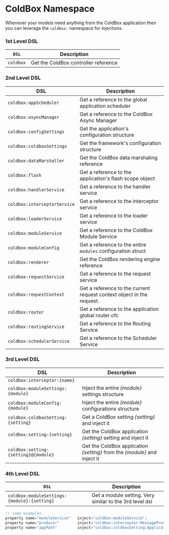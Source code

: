 # ColdBox Namespace

Whenever your models need anything from the ColdBox application then you can leverage the `coldbox:` namespace for injections.

### 1st Level DSL

| `DSL`     | Description                          |
| --------- | ------------------------------------ |
| `coldbox` | Get the ColdBox controller reference |

### 2nd Level DSL

| DSL                          | Description                                                           |
| ---------------------------- | --------------------------------------------------------------------- |
| `coldbox:appScheduler`       | Get a reference to the global application scheduler                   |
| `coldbox:asyncManager`       | Get a reference to the ColdBox Async Manager                          |
| `coldbox:configSettings`     | Get the application's configuration structure                         |
| `coldbox:coldboxSettings`    | Get the framework's configuration structure                           |
| `coldbox:dataMarshaller`     | Get the ColdBox data marshaling reference                             |
| `coldbox:flash`              | Get a reference to the application's flash scope object               |
| `coldbox:handlerService`     | Get a reference to the handler service                                |
| `coldbox:interceptorService` | Get a reference to the interceptor service                            |
| `coldbox:loaderService`      | Get a reference to the loader service                                 |
| `coldbox:moduleService`      | Get a reference to the ColdBox Module Service                         |
| `coldbox:moduleConfig`       | Get a reference to the entire `modules` configuration struct          |
| `coldbox:renderer`           | Get the ColdBox rendering engine reference                            |
| `coldbox:requestService`     | Get a reference to the request service                                |
| `coldbox:requestContext`     | Get a reference to the current request context object in the request. |
| `coldbox:router`             | Get a reference to the application global router.cfc                  |
| `coldbox:routingService`     | Get a reference to the Routing Service                                |
| `coldbox:schedulerService`   | Get a reference to the Scheduler Service                              |

### 3rd Level DSL

| DSL                                  | Description                                                               |
| ------------------------------------ | ------------------------------------------------------------------------- |
| `coldbox:interceptor:{name}`         |                                                                           |
| `coldbox:moduleSettings:{module}`    | Inject the entire _{module}_ settings structure                           |
| `coldbox:moduleConfig:{module}`      | Inject the entire _{module}_ configurations structure                     |
| `coldbox:coldboxSetting:{setting}`   | Get a ColdBox setting _{setting}_ and inject it                           |
| `coldbox:setting:{setting}`          | Get the ColdBox application _{setting}_ setting and inject it             |
| `coldbox:setting:{setting}@{module}` | Get the ColdBox application _{setting}_ from the _{module}_ and inject it |

### 4th Level DSL

| `DSL`                                       | Description                                             |
| ------------------------------------------- | ------------------------------------------------------- |
| `coldbox:moduleSettings:{module}:{setting}` | Get a module setting. Very similar to the 3rd level dsl |

```javascript
// some examples
property name="moduleService"   inject="coldbox:moduleService";
property name="producer"        inject="coldbox:interceptor:MessageProducer";
property name="appPath"         inject="coldbox:coldboxSetting:ApplicationPath";
```
